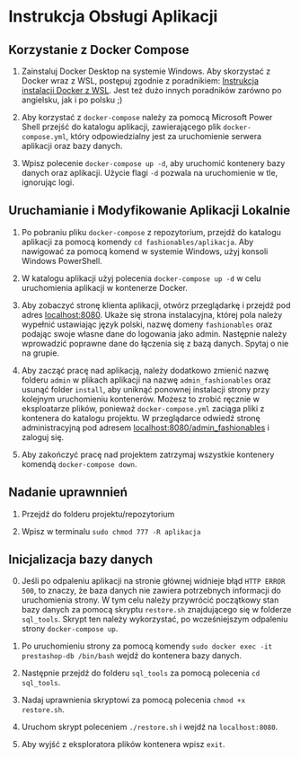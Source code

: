 # Instrukcja Obsługi Aplikacji

## Korzystanie z Docker Compose

1. Zainstaluj Docker Desktop na systemie Windows. Aby skorzystać z Docker wraz z WSL, postępuj zgodnie z poradnikiem: [Instrukcja instalacji Docker z WSL](https://www.youtube.com/watch?v=cMyoSkQZ41E). Jest też dużo innych poradników zarówno po angielsku, jak i po polsku ;)

2. Aby korzystać z `docker-compose` należy za pomocą Microsoft Power Shell przejść do katalogu aplikacji, zawierającego plik `docker-compose.yml`, który odpowiedzialny jest za uruchomienie serwera aplikacji oraz bazy danych.

3. Wpisz polecenie `docker-compose up -d`, aby uruchomić kontenery bazy danych oraz aplikacji. Użycie flagi `-d` pozwala na uruchomienie w tle, ignorując logi. 

## Uruchamianie i Modyfikowanie Aplikacji Lokalnie

1. Po pobraniu pliku `docker-compose` z repozytorium, przejdź do katalogu aplikacji za pomocą komendy `cd fashionables/aplikacja`. Aby nawigować za pomocą komend w systemie Windows, użyj konsoli Windows PowerShell.

2. W katalogu aplikacji użyj polecenia `docker-compose up -d` w celu uruchomienia aplikacji w kontenerze Docker. 

3. Aby zobaczyć stronę klienta aplikacji, otwórz przeglądarkę i przejdź pod adres [localhost:8080](http://localhost:8080). Ukaże się strona instalacyjna, której pola należy wypełnić ustawiając język polski, nazwę domeny `fashionables` oraz podając swoje własne dane do logowania jako admin. Następnie należy wprowadzić poprawne dane do łączenia się z bazą danych. Spytaj o nie na grupie. 

4. Aby zacząć pracę nad aplikacją, należy dodatkowo zmienić nazwę folderu `admin` w plikach aplikacji na nazwę `admin_fashionables` oraz usunąć folder `install`, aby uniknąć ponownej instalacji strony przy kolejnym uruchomieniu kontenerów. Możesz to zrobić ręcznie w eksploatarze plików, ponieważ `docker-compose.yml` zaciąga pliki z kontenera do katalogu projektu. W przeglądarce odwiedź stronę administracyjną pod adresem [localhost:8080/admin_fashionables](http://localhost:8080/admin) i zaloguj się.

5. Aby zakończyć pracę nad projektem zatrzymaj wszystkie kontenery komendą `docker-compose down`.

## Nadanie uprawnnień

1. Przejdź do folderu projektu/repozytorium

2. Wpisz w terminalu `sudo chmod 777 -R aplikacja`

## Inicjalizacja bazy danych

0. Jeśli po odpaleniu aplikacji na stronie głównej widnieje błąd `HTTP ERROR 500`, to znaczy, że baza danych nie zawiera potrzebnych informacji do uruchomienia strony. W tym celu należy przywrócić początkowy stan bazy danych za pomocą skryptu `restore.sh` znajdującego się w folderze `sql_tools`. Skrypt ten należy wykorzystać, po wcześniejszym odpaleniu strony `docker-compose up`.

1. Po uruchomieniu strony za pomocą komendy `sudo docker exec -it prestashop-db /bin/bash` wejdź do kontenera bazy danych.

2. Następnie przejdź do folderu `sql_tools` za pomocą polecenia `cd sql_tools`.

3. Nadaj uprawnienia skryptowi za pomocą polecenia `chmod +x restore.sh`.

4. Uruchom skrypt poleceniem `./restore.sh` i wejdź na `localhost:8080`.

5. Aby wyjść z eksploratora plików kontenera wpisz `exit`.
